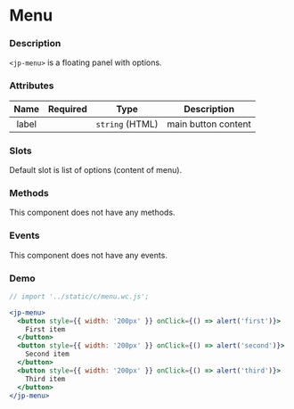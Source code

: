 <!-- import '../static/c/menu.wc.js'; -->

# Menu

### Description

`<jp-menu>` is a floating panel with options.

### Attributes

| **Name** | **Required** |    **Type**     |   **Description**   |
| :------: | :----------: | :-------------: | :-----------------: |
|  label   |              | `string` (HTML) | main button content |

### Slots

Default slot is list of options (content of menu).

### Methods

This component does not have any methods.

### Events

This component does not have any events.

### Demo

```jsx live
// import '../static/c/menu.wc.js';

<jp-menu>
  <button style={{ width: '200px' }} onClick={() => alert('first')}>
    First item
  </button>
  <button style={{ width: '200px' }} onClick={() => alert('second')}>
    Second item
  </button>
  <button style={{ width: '200px' }} onClick={() => alert('third')}>
    Third item
  </button>
</jp-menu>
```
